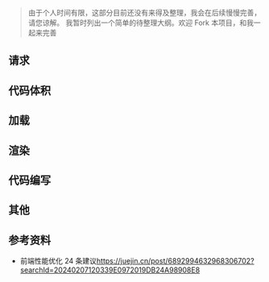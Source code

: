 > 由于个人时间有限，这部分目前还没有来得及整理，我会在后续慢慢完善，请您谅解。
> 我暂时列出一个简单的待整理大纲。欢迎 Fork 本项目，和我一起来完善

## 请求

## 代码体积

## 加载

## 渲染

## 代码编写

## 其他

## 参考资料

- 前端性能优化 24 条建议<https://juejin.cn/post/6892994632968306702?searchId=20240207120339E0972019DB24A98908E8>